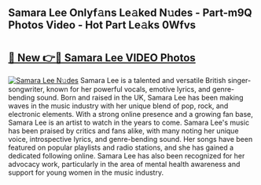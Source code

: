 ## Samara Lee Onlyf𝚊ns Le𝚊ked N𝚞des - Part-m9Q Photos Video - Hot Part Le𝚊ks 0Wfvs

# <h2><a href="http://ab75883.deff.icu/?id=Samara+Lee">🔗 New 👉🔴 Samara Lee VIDEO Photos</a></h2>

[![Samara Lee N𝚞des](https://i.imgur.com/rIISA9y.gif)](http://ab75883.deff.icu/?id=Samara+Lee)
Samara Lee is a talented and versatile British singer-songwriter, known for her powerful vocals, emotive lyrics, and genre-bending sound. Born and raised in the UK, Samara Lee has been making waves in the music industry with her unique blend of pop, rock, and electronic elements. With a strong online presence and a growing fan base, Samara Lee is an artist to watch in the years to come. Samara Lee's music has been praised by critics and fans alike, with many noting her unique voice, introspective lyrics, and genre-bending sound. Her songs have been featured on popular playlists and radio stations, and she has gained a dedicated following online. Samara Lee has also been recognized for her advocacy work, particularly in the area of mental health awareness and support for young women in the music industry.
